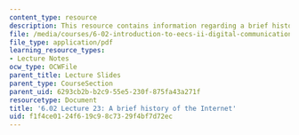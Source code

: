 ```yaml
---
content_type: resource
description: This resource contains information regarding a brief history of the Internet.
file: /media/courses/6-02-introduction-to-eecs-ii-digital-communication-systems-fall-2012/f1f4ce0124f619c98c7329f4bf7d72ec_MIT6_02F12_lec23.pdf
file_type: application/pdf
learning_resource_types:
- Lecture Notes
ocw_type: OCWFile
parent_title: Lecture Slides
parent_type: CourseSection
parent_uid: 6293cb2b-b2c9-55e5-230f-875fa43a271f
resourcetype: Document
title: '6.02 Lecture 23: A brief history of the Internet'
uid: f1f4ce01-24f6-19c9-8c73-29f4bf7d72ec
---
```

